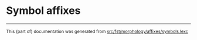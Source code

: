 
# Symbol affixes

* * *

<small>This (part of) documentation was generated from [src/fst/morphology/affixes/symbols.lexc](https://github.com/giellalt/lang-ces/blob/main/src/fst/morphology/affixes/symbols.lexc)</small>
